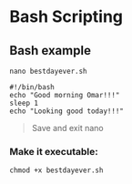 # Bash Scripting

## Bash example
```
nano bestdayever.sh
```
```
#!/bin/bash
echo "Good morning Omar!!!"
sleep 1
echo "Looking good today!!!"
```
> Save and exit nano

### Make it executable:
```
chmod +x bestdayever.sh
```
